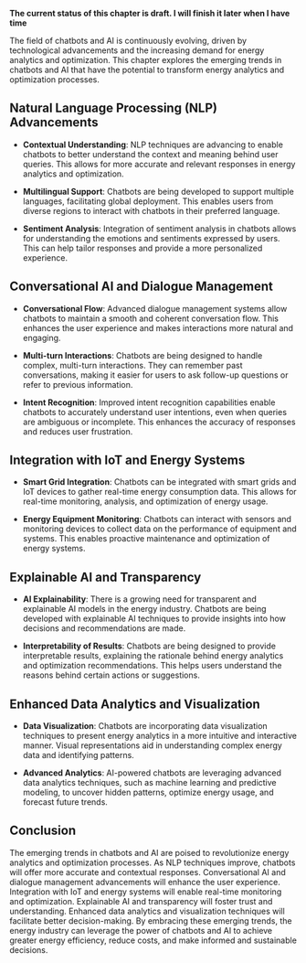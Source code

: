 **The current status of this chapter is draft. I will finish it later when I have time**

The field of chatbots and AI is continuously evolving, driven by technological advancements and the increasing demand for energy analytics and optimization. This chapter explores the emerging trends in chatbots and AI that have the potential to transform energy analytics and optimization processes.

Natural Language Processing (NLP) Advancements
----------------------------------------------

* **Contextual Understanding**: NLP techniques are advancing to enable chatbots to better understand the context and meaning behind user queries. This allows for more accurate and relevant responses in energy analytics and optimization.

* **Multilingual Support**: Chatbots are being developed to support multiple languages, facilitating global deployment. This enables users from diverse regions to interact with chatbots in their preferred language.

* **Sentiment Analysis**: Integration of sentiment analysis in chatbots allows for understanding the emotions and sentiments expressed by users. This can help tailor responses and provide a more personalized experience.

Conversational AI and Dialogue Management
-----------------------------------------

* **Conversational Flow**: Advanced dialogue management systems allow chatbots to maintain a smooth and coherent conversation flow. This enhances the user experience and makes interactions more natural and engaging.

* **Multi-turn Interactions**: Chatbots are being designed to handle complex, multi-turn interactions. They can remember past conversations, making it easier for users to ask follow-up questions or refer to previous information.

* **Intent Recognition**: Improved intent recognition capabilities enable chatbots to accurately understand user intentions, even when queries are ambiguous or incomplete. This enhances the accuracy of responses and reduces user frustration.

Integration with IoT and Energy Systems
---------------------------------------

* **Smart Grid Integration**: Chatbots can be integrated with smart grids and IoT devices to gather real-time energy consumption data. This allows for real-time monitoring, analysis, and optimization of energy usage.

* **Energy Equipment Monitoring**: Chatbots can interact with sensors and monitoring devices to collect data on the performance of equipment and systems. This enables proactive maintenance and optimization of energy systems.

Explainable AI and Transparency
-------------------------------

* **AI Explainability**: There is a growing need for transparent and explainable AI models in the energy industry. Chatbots are being developed with explainable AI techniques to provide insights into how decisions and recommendations are made.

* **Interpretability of Results**: Chatbots are being designed to provide interpretable results, explaining the rationale behind energy analytics and optimization recommendations. This helps users understand the reasons behind certain actions or suggestions.

Enhanced Data Analytics and Visualization
-----------------------------------------

* **Data Visualization**: Chatbots are incorporating data visualization techniques to present energy analytics in a more intuitive and interactive manner. Visual representations aid in understanding complex energy data and identifying patterns.

* **Advanced Analytics**: AI-powered chatbots are leveraging advanced data analytics techniques, such as machine learning and predictive modeling, to uncover hidden patterns, optimize energy usage, and forecast future trends.

Conclusion
----------

The emerging trends in chatbots and AI are poised to revolutionize energy analytics and optimization processes. As NLP techniques improve, chatbots will offer more accurate and contextual responses. Conversational AI and dialogue management advancements will enhance the user experience. Integration with IoT and energy systems will enable real-time monitoring and optimization. Explainable AI and transparency will foster trust and understanding. Enhanced data analytics and visualization techniques will facilitate better decision-making. By embracing these emerging trends, the energy industry can leverage the power of chatbots and AI to achieve greater energy efficiency, reduce costs, and make informed and sustainable decisions.

